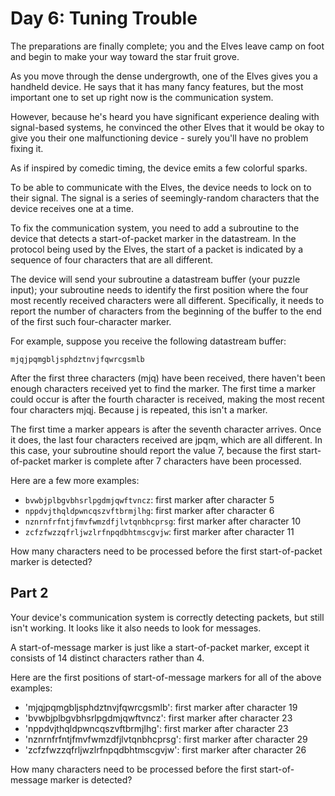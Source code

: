# Day 6: Tuning Trouble

The preparations are finally complete; you and the Elves leave camp on foot and begin to make your way toward the star fruit grove.

As you move through the dense undergrowth, one of the Elves gives you a handheld device. He says that it has many fancy features, but the most important one to set up right now is the communication system.

However, because he's heard you have significant experience dealing with signal-based systems, he convinced the other Elves that it would be okay to give you their one malfunctioning device - surely you'll have no problem fixing it.

As if inspired by comedic timing, the device emits a few colorful sparks.

To be able to communicate with the Elves, the device needs to lock on to their signal. The signal is a series of seemingly-random characters that the device receives one at a time.

To fix the communication system, you need to add a subroutine to the device that detects a start-of-packet marker in the datastream. In the protocol being used by the Elves, the start of a packet is indicated by a sequence of four characters that are all different.

The device will send your subroutine a datastream buffer (your puzzle input); your subroutine needs to identify the first position where the four most recently received characters were all different. Specifically, it needs to report the number of characters from the beginning of the buffer to the end of the first such four-character marker.

For example, suppose you receive the following datastream buffer:

`mjqjpqmgbljsphdztnvjfqwrcgsmlb`

After the first three characters (mjq) have been received, there haven't been enough characters received yet to find the marker. The first time a marker could occur is after the fourth character is received, making the most recent four characters mjqj. Because j is repeated, this isn't a marker.

The first time a marker appears is after the seventh character arrives. Once it does, the last four characters received are jpqm, which are all different. In this case, your subroutine should report the value 7, because the first start-of-packet marker is complete after 7 characters have been processed.

Here are a few more examples:


 -  `bvwbjplbgvbhsrlpgdmjqwftvncz`: first marker after character 5
 -  `nppdvjthqldpwncqszvftbrmjlhg`: first marker after character 6
 -  `nznrnfrfntjfmvfwmzdfjlvtqnbhcprsg`: first marker after character 10
 -  `zcfzfwzzqfrljwzlrfnpqdbhtmscgvjw`: first marker after character 11

How many characters need to be processed before the first start-of-packet marker is detected?

## Part 2

Your device's communication system is correctly detecting packets, but still isn't working. It looks like it also needs to look for messages.

A start-of-message marker is just like a start-of-packet marker, except it consists of 14 distinct characters rather than 4.

Here are the first positions of start-of-message markers for all of the above examples:

 - 'mjqjpqmgbljsphdztnvjfqwrcgsmlb': first marker after character 19
 - 'bvwbjplbgvbhsrlpgdmjqwftvncz': first marker after character 23
 -  'nppdvjthqldpwncqszvftbrmjlhg': first marker after character 23
 -  'nznrnfrfntjfmvfwmzdfjlvtqnbhcprsg': first marker after character 29
 -  'zcfzfwzzqfrljwzlrfnpqdbhtmscgvjw': first marker after character 26

How many characters need to be processed before the first start-of-message marker is detected?
